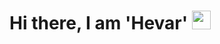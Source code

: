 # Hi there, I am 'Hevar' <img src="[https://giphy.com/embed/12Z3na4w70uNW](https://giphy.com/embed/WOwiryOPA0G6jhKqB0)" width="30px" height="30px">
